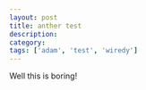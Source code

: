 ```yaml
---
layout: post
title: anther test
description: 
category:
tags: ['adam', 'test', 'wiredy']
---
```


Well this is boring!